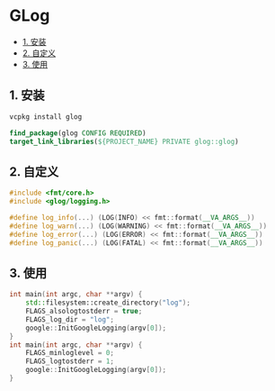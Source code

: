 # GLog

- [1. 安装](#1-安装)
- [2. 自定义](#2-自定义)
- [3. 使用](#3-使用)

## 1. 安装

```sh
vcpkg install glog
```

```cmake
find_package(glog CONFIG REQUIRED)
target_link_libraries(${PROJECT_NAME} PRIVATE glog::glog)
```

## 2. 自定义

```cpp
#include <fmt/core.h>
#include <glog/logging.h>

#define log_info(...) (LOG(INFO) << fmt::format(__VA_ARGS__))
#define log_warn(...) (LOG(WARNING) << fmt::format(__VA_ARGS__))
#define log_error(...) (LOG(ERROR) << fmt::format(__VA_ARGS__))
#define log_panic(...) (LOG(FATAL) << fmt::format(__VA_ARGS__))
```

## 3. 使用

```cpp
int main(int argc, char **argv) {
    std::filesystem::create_directory("log");
    FLAGS_alsologtostderr = true;
    FLAGS_log_dir = "log";
    google::InitGoogleLogging(argv[0]);
}
int main(int argc, char **argv) {
    FLAGS_minloglevel = 0;
    FLAGS_logtostderr = 1;
    google::InitGoogleLogging(argv[0]);
}
```
